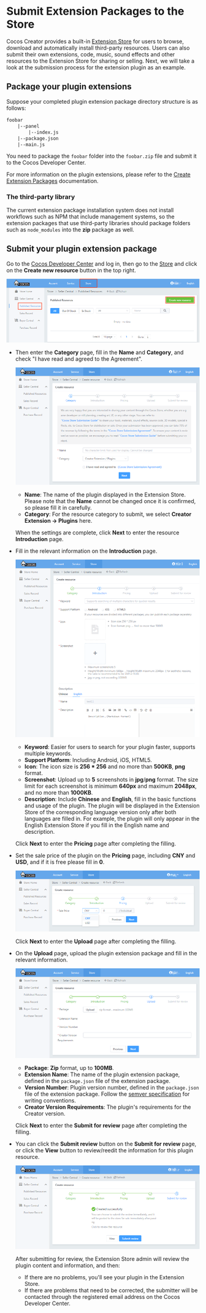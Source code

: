 # Submit Extension Packages to the Store

Cocos Creator provides a built-in [Extension Store](install-and-share.md) for users to browse, download and automatically install third-party resources. Users can also submit their own extensions, code, music, sound effects and other resources to the Extension Store for sharing or selling. Next, we will take a look at the submission process for the extension plugin as an example.

## Package your plugin extensions

Suppose your completed plugin extension package directory structure is as follows:

```
foobar
    |--panel
        |--index.js
    |--package.json
    |--main.js
```

You need to package the `foobar` folder into the `foobar.zip` file and submit it to the Cocos Developer Center.

For more information on the plugin extensions, please refer to the [Create Extension Packages](your-first-extension.md) documentation.

### The third-party library

The current extension package installation system does not install workflows such as NPM that include management systems, so the extension packages that use third-party libraries should package folders such as `node_modules` into the **zip** package as well.

## Submit your plugin extension package

Go to the [Cocos Developer Center](https://auth.cocos.com/#/) and log in, then go to the [Store](https://store-my.cocos.com/#/seller/resources/) and click on the **Create new resource** button in the top right.

  ![](submit-to-store/create.png)

- Then enter the **Category** page, fill in the **Name** and **Category**, and check "I have read and agreed to the Agreement".

  ![](submit-to-store/category.png)

  - **Name**: The name of the plugin displayed in the Extension Store. Please note that the **Name** cannot be changed once it is confirmed, so please fill it in carefully.
  - **Category**: For the resource category to submit, we select **Creator Extension -> Plugins** here.

  When the settings are complete, click **Next** to enter the resource **Introduction** page.

- Fill in the relevant information on the **Introduction** page.

  ![](submit-to-store/introduction.png)

  - **Keyword**: Easier for users to search for your plugin faster, supports multiple keywords.
  - **Support Platform**: Including Android, iOS, HTML5.
  - **Icon**: The icon size is **256 * 256** and no more than **500KB**, **png** format.
  - **Screenshot**: Upload up to **5** screenshots in **jpg**/**png** format. The size limit for each screenshot is minimum **640px** and maximum **2048px**, and no more than **1000KB**.
  - **Description**: Include **Chinese** and **English**, fill in the basic functions and usage of the plugin. The plugin will be displayed in the Extension Store of the corresponding language version only after both languages are filled in. For example, the plugin will only appear in the English Extension Store if you fill in the English name and description.
  
  Click **Next** to enter the **Pricing** page after completing the filling.

- Set the sale price of the plugin on the **Pricing** page, including **CNY** and **USD**, and if it is free please fill in **0**.

  ![](submit-to-store/pricing.png)

  Click **Next** to enter the **Upload** page after completing the filling.

- On the **Upload** page, upload the plugin extension package and fill in the relevant information.

  ![](submit-to-store/upload.png)

  - **Package**: **Zip** format, up to **100MB**.
  - **Extension Name**: The name of the plugin extension package, defined in the `package.json` file of the extension package.
  - **Version Number**: Plugin version number, defined in the `package.json` file of the extension package. Follow the [semver specification](http://semver.org/lang/zh-CN/) for writing conventions.
  - **Creator Version Requirements**: The plugin's requirements for the Creator version.

  Click **Next** to enter the **Submit for review** page after completing the filling.

- You can click the **Submit review** button on the **Submit for review** page, or click the **View** button to review/reedit the information for this plugin resource.

  ![](submit-to-store/submit-for-review.png)
  
  After submitting for review, the Extension Store admin will review the plugin content and information, and then:

  - If there are no problems, you'll see your plugin in the Extension Store.
  - If there are problems that need to be corrected, the submitter will be contacted through the registered email address on the Cocos Developer Center.
